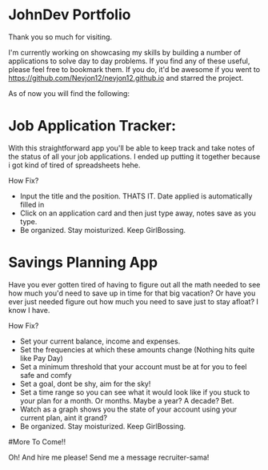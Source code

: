 # JohnDev Portfolio

Thank you so much for visiting.

I'm currently working on showcasing my skills by building a number of applications to solve day to day problems. If you find any of these useful, please feel free to bookmark them. If you do, it'd be awesome if you went to https://github.com/Nevjon12/nevjon12.github.io and starred the project. 

As of now you will find the following:

# Job Application Tracker:

With this straightforward app you'll be able to keep track and take notes of the status of all your job applications. I ended up putting it together because i got kind of tired of spreadsheets hehe.

  How Fix?

  - Input the title and the position. THATS IT. Date applied is automatically filled in
  - Click on an application card and then just type away, notes save as you type.
  - Be organized. Stay moisturized. Keep GirlBossing.


# Savings Planning App

Have you ever gotten tired of having to figure out all the math needed to see how much you'd need to save up in time for that big vacation? Or have you ever just needed figure out how much you need to save just to stay afloat? I know I have.

  How Fix?

  - Set your current balance, income and expenses.
  - Set the frequencies at which these amounts change (Nothing hits quite like Pay Day)
  - Set a minimum threshold that your account must be at for you to feel safe and comfy
  - Set a goal, dont be shy, aim for the sky!
  - Set a time range so you can see what it would look like if you stuck to your plan for a month. Or months. Maybe a year? A decade? Bet.
  - Watch as a graph shows you the state of your account using your current plan, aint it grand?
  - Be organized. Stay moisturized. Keep GirlBossing.

#More To Come!!

Oh! And hire me please! Send me a message recruiter-sama!